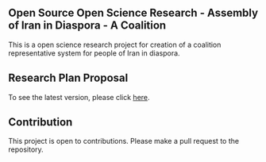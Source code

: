 ## Open Source Open Science Research - Assembly of Iran in Diaspora - A Coalition

This is a open science research project for creation of a coalition representative system for people of Iran in diaspora.


## Research Plan Proposal

To see the latest version, please click [here](https://github.com/oalee/os-plan-coalition/raw/main/eng/os-assebmly.pdf).



## Contribution

This project is open to contributions. Please make a pull request to the repository.

<!-- ### Build
To build the pdf, you need to have `latex` installed and compile the `research-plan-proposal.tex` file. -->
